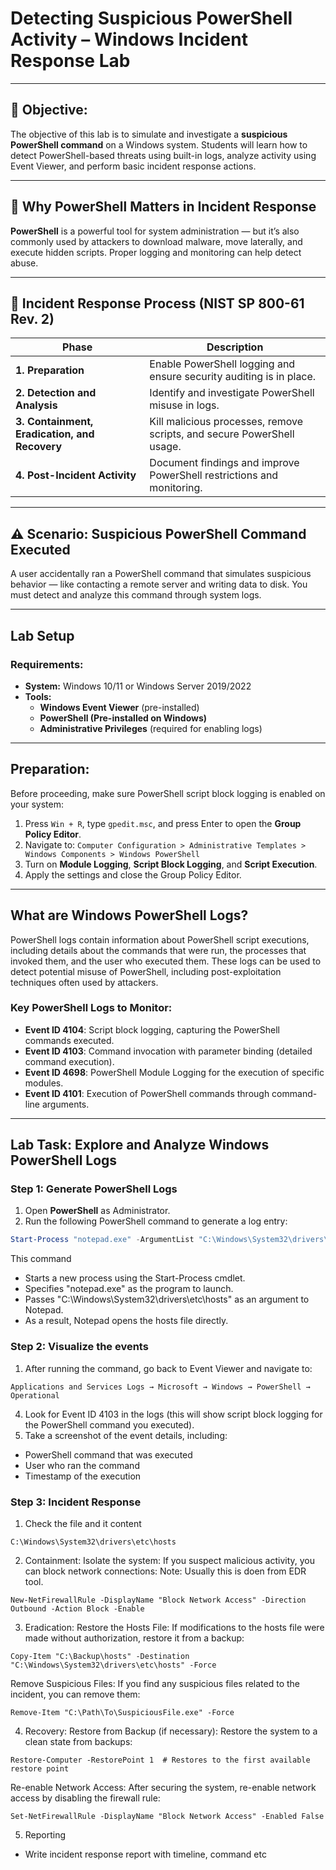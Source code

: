 # **Detecting Suspicious PowerShell Activity – Windows Incident Response Lab**

---

## 🎯 **Objective:**  
The objective of this lab is to simulate and investigate a **suspicious PowerShell command** on a Windows system. Students will learn how to detect PowerShell-based threats using built-in logs, analyze activity using Event Viewer, and perform basic incident response actions.

---

## 📘 **Why PowerShell Matters in Incident Response**

**PowerShell** is a powerful tool for system administration — but it’s also commonly used by attackers to download malware, move laterally, and execute hidden scripts. Proper logging and monitoring can help detect abuse.

---

## 🔁 **Incident Response Process (NIST SP 800-61 Rev. 2)**

| **Phase**                         | **Description**                                                                 |
|----------------------------------|---------------------------------------------------------------------------------|
| **1. Preparation**               | Enable PowerShell logging and ensure security auditing is in place.            |
| **2. Detection and Analysis**    | Identify and investigate PowerShell misuse in logs.                            |
| **3. Containment, Eradication, and Recovery** | Kill malicious processes, remove scripts, and secure PowerShell usage.         |
| **4. Post-Incident Activity**    | Document findings and improve PowerShell restrictions and monitoring.          |

---

## ⚠️ **Scenario: Suspicious PowerShell Command Executed**

A user accidentally ran a PowerShell command that simulates suspicious behavior — like contacting a remote server and writing data to disk. You must detect and analyze this command through system logs.

---

## **Lab Setup**
### **Requirements:**
- **System:** Windows 10/11 or Windows Server 2019/2022
- **Tools:**
  - **Windows Event Viewer** (pre-installed)
  - **PowerShell (Pre-installed on Windows)**
  - **Administrative Privileges** (required for enabling logs)

---

## **Preparation:**
Before proceeding, make sure PowerShell script block logging is enabled on your system:

1. Press `Win + R`, type `gpedit.msc`, and press Enter to open the **Group Policy Editor**.
2. Navigate to:
`Computer Configuration > Administrative Templates > Windows Components > Windows PowerShell`
3. Turn on **Module Logging**, **Script Block Logging**, and **Script Execution**.
4. Apply the settings and close the Group Policy Editor.

---

## **What are Windows PowerShell Logs?**
PowerShell logs contain information about PowerShell script executions, including details about the commands that were run, the processes that invoked them, and the user who executed them. These logs can be used to detect potential misuse of PowerShell, including post-exploitation techniques often used by attackers.

### **Key PowerShell Logs to Monitor:**
- **Event ID 4104**: Script block logging, capturing the PowerShell commands executed.
- **Event ID 4103**: Command invocation with parameter binding (detailed command execution).
- **Event ID 4698**: PowerShell Module Logging for the execution of specific modules.
- **Event ID 4101**: Execution of PowerShell commands through command-line arguments.

---

## **Lab Task: Explore and Analyze Windows PowerShell Logs**


### **Step 1: Generate PowerShell Logs**
1. Open **PowerShell** as Administrator.
2. Run the following PowerShell command to generate a log entry:
```powershell
Start-Process "notepad.exe" -ArgumentList "C:\Windows\System32\drivers\etc\hosts"
```
This command
-  Starts a new process using the Start-Process cmdlet.
-  Specifies "notepad.exe" as the program to launch.
-  Passes "C:\Windows\System32\drivers\etc\hosts" as an argument to Notepad.
-  As a result, Notepad opens the hosts file directly.


### **Step 2: Visualize the events**

1. After running the command, go back to Event Viewer and navigate to:

`Applications and Services Logs → Microsoft → Windows → PowerShell → Operational`

4. Look for Event ID 4103 in the logs (this will show script block logging for the PowerShell command you executed).
5. Take a screenshot of the event details, including:
 - PowerShell command that was executed
 - User who ran the command
 - Timestamp of the execution

### **Step 3: Incident Response**

1. Check the file and it content

`C:\Windows\System32\drivers\etc\hosts`

2. Containment:
Isolate the system: If you suspect malicious activity, you can block network connections:
Note: Usually this is doen from EDR tool.
```
New-NetFirewallRule -DisplayName "Block Network Access" -Direction Outbound -Action Block -Enable
```
3. Eradication:
Restore the Hosts File: If modifications to the hosts file were made without authorization, restore it from a backup:

```
Copy-Item "C:\Backup\hosts" -Destination "C:\Windows\System32\drivers\etc\hosts" -Force
```
Remove Suspicious Files: If you find any suspicious files related to the incident, you can remove them:

```
Remove-Item "C:\Path\To\SuspiciousFile.exe" -Force
```

4. Recovery:
Restore from Backup (if necessary): Restore the system to a clean state from backups:

```
Restore-Computer -RestorePoint 1  # Restores to the first available restore point
```
Re-enable Network Access: After securing the system, re-enable network access by disabling the firewall rule:

```
Set-NetFirewallRule -DisplayName "Block Network Access" -Enabled False
```

5. Reporting
- Write incident response report with timeline, command etc
